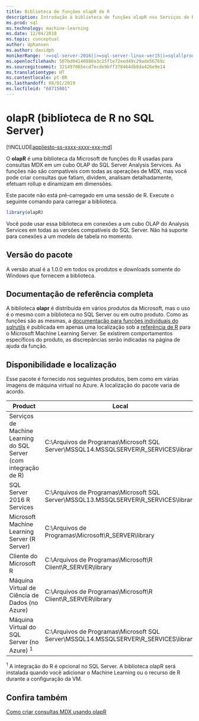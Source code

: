 ```yaml
---
title: Biblioteca de funções olapR de R
description: Introdução à biblioteca de funções olapR nos Serviços de R do SQL Server 2016 e nos Serviços de Machine Learning do SQL Server com R.
ms.prod: sql
ms.technology: machine-learning
ms.date: 12/04/2018
ms.topic: conceptual
author: dphansen
ms.author: davidph
monikerRange: '>=sql-server-2016||>=sql-server-linux-ver15||=sqlallproducts-allversions'
ms.openlocfilehash: 507bd04140880a3c15f1e72eed49c29ade56769c
ms.sourcegitcommit: 321497065ecd7ecde9bff378464db8da426e9e14
ms.translationtype: HT
ms.contentlocale: pt-BR
ms.lasthandoff: 08/01/2019
ms.locfileid: "68715001"
---
```

# <a name="olapr-r-library-in-sql-server"></a>olapR (biblioteca de R no SQL Server)
[!INCLUDE[appliesto-ss-xxxx-xxxx-xxx-md](../../includes/appliesto-ss-xxxx-xxxx-xxx-md.md)]

O **olapR** é uma biblioteca da Microsoft de funções do R usadas para consultas MDX em um cubo OLAP do SQL Server Analysis Services. As funções não são compatíveis com todas as operações de MDX, mas você pode criar consultas que fatiam, dividem, analisam detalhadamente, efetuam rollup e dinamizam em dimensões. 

Este pacote não está pré-carregado em uma sessão de R. Execute o seguinte comando para carregar a biblioteca.

```R
library(olapR)
```

Você pode usar essa biblioteca em conexões a um cubo OLAP do Analysis Services em todas as versões compatíveis do SQL Server. Não há suporte para conexões a um modelo de tabela no momento.

## <a name="package-version"></a>Versão do pacote

A versão atual é a 1.0.0 em todos os produtos e downloads somente do Windows que fornecem a biblioteca.

## <a name="full-reference-documentation"></a>Documentação de referência completa

A biblioteca **olapr** é distribuída em vários produtos da Microsoft, mas o uso é o mesmo com a biblioteca no SQL Server ou em outro produto. Como as funções são as mesmas, a [documentação para funções individuais do sqlrutils](https://docs.microsoft.com/machine-learning-server/r-reference/olapr/olapr) é publicada em apenas uma localização sob a [referência de R](https://docs.microsoft.com/machine-learning-server/r-reference/introducing-r-server-r-package-reference) para o Microsoft Machine Learning Server. Se existirem comportamentos específicos do produto, as discrepâncias serão indicadas na página de ajuda da função.

## <a name="availability-and-location"></a>Disponibilidade e localização

Esse pacote é fornecido nos seguintes produtos, bem como em várias imagens de máquina virtual no Azure. A localização do pacote varia de acordo.

Product | Local |
--------|----------|
Serviços de Machine Learning do SQL Server (com integração de R) | C:\Arquivos de Programas\Microsoft SQL Server\MSSQL14.MSSQLSERVER\R_SERVICES\library | 
SQL Server 2016 R Services | C:\Arquivos de Programas\Microsoft SQL Server\MSSQL13.MSSQLSERVER\R_SERVICES\library
Microsoft Machine Learning Server (R Server) | C:\Arquivos de Programas\Microsoft\R_SERVER\library |
Cliente do Microsoft R | C:\Arquivos de Programas\Microsoft\R Client\R_SERVER\library |
Máquina Virtual de Ciência de Dados (no Azure) | C:\Arquivos de Programas\Microsoft\R Client\R_SERVER\library |
Máquina Virtual do SQL Server (no Azure) <sup>1</sup> | C:\Arquivos de Programas\Microsoft SQL Server\MSSQL14.MSSQLSERVER\R_SERVICES\library |

<sup>1</sup> A integração do R é opcional no SQL Server. A biblioteca olapR será instalada quando você adicionar o Machine Learning ou o recurso de R durante a configuração da VM.


## <a name="see-also"></a>Confira também

[Como criar consultas MDX usando olapR](how-to-create-mdx-queries-using-olapr.md)
